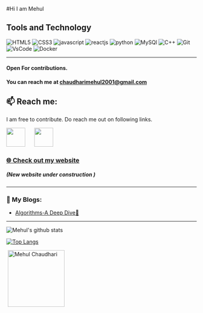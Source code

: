 #Hi I am Mehul 

## Tools and Technology 


![HTML5](https://img.icons8.com/color/48/000000/html-5.png "HTML5") ![CSS3](https://img.icons8.com/color/48/000000/css3.png "CSS3") ![javascript](https://img.icons8.com/color/48/000000/javascript.png "Javascript")  ![reactjs](https://img.icons8.com/plasticine/48/000000/react.png "ReactJs")  ![python](https://img.icons8.com/color/48/000000/python.png "Python") ![MySQl](https://img.icons8.com/ios/48/4a90e2/mysql-logo.png "MySQL") ![C++](https://img.icons8.com/color/48/4a90e2/c-plus-plus-logo.png "C++") ![Git](https://img.icons8.com/color/48/000000/git.png "Git")
![VsCode](https://img.icons8.com/fluent/48/000000/visual-studio-code-2019.png "VsCode") ![Docker](https://img.icons8.com/color/48/000000/docker.png "Docker")
<hr>

#### Open For contributions.

#### You can reach me at [chaudharimehul2001@gmail.com](mailTo:chaudharimehul2001@gmail.com) 
## 📫 Reach me:
I am free to contribute. Do reach me out on following links. 
<p align="left">
<a href="https://twitter.com/MehulKChaudhari" target="_blank"><img height="50" src="https://img.icons8.com/fluent/96/000000/twitter.png"></a>&nbsp;&nbsp;&nbsp;&nbsp;&nbsp;
<a href="https://www.linkedin.com/in/mehul-chaudhari-3367b6174/" target="_blank"><img height="50"  src="https://img.icons8.com/fluent/96/000000/linkedin.png"/></a>&nbsp;&nbsp;&nbsp;&nbsp;&nbsp;
</p>

### <p><a href="https://mehul-chaudhari.netlify.app/">🌐 Check out my website</a></p> 

##### (New website under construction )

<hr>

### 📕 My Blogs:
<!-- BLOG-POST-LIST:START -->
- [Algorithms-A Deep Dive🤯](https://blog.codestrike.in/algorithms-a-deep-dive)
<!-- BLOG-POST-LIST:END -->

<hr>

![Mehul's github stats](https://github-readme-stats.vercel.app/api?username=mehulkchaudhari&show_icons=true&title_color=ffc857&icon_color=8ac926&text_color=daf7dc&bg_color=151515&hide=["stars"]) 

[![Top Langs](https://github-readme-stats.vercel.app/api/top-langs/?username=mehulkchaudhari&layout=compact&text_color=daf7dc&bg_color=151515)](https://github.com/anuraghazra/github-readme-stats)

&nbsp;<img align="center" height="150em" src="https://github-readme-streak-stats.herokuapp.com/?user=mehulkchaudhari&theme=default" alt="Mehul Chaudhari" />







